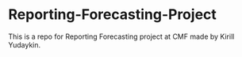 # Reporting-Forecasting-Project
This is a repo for Reporting Forecasting project at CMF made by Kirill Yudaykin.
